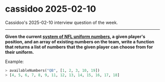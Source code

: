 # cassidoo 2025-02-10

Cassidoo's 2025-02-10 interview question of the week.

---

**Given the current [system of NFL uniform
numbers](https://en.m.wikipedia.org/wiki/NFL_uniform_numbers?utm_source=cassidoo&utm_medium=email&utm_campaign=the-world-is-a-museum-of-other-peoples-passion#Current_system),
a given player's position, and an array of existing numbers on the team, write a
function that returns a list of numbers that the given player can choose from
for their uniform.**

Example:

```python
> availableNumbers("QB", [1, 2, 3, 10, 19])
> [4, 5, 6, 7, 8, 9, 11, 12, 13, 14, 15, 16, 17, 18]
```
